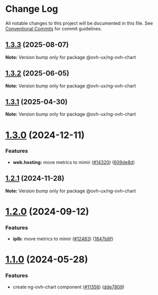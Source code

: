 # Change Log

All notable changes to this project will be documented in this file.
See [Conventional Commits](https://conventionalcommits.org) for commit guidelines.

## [1.3.3](https://github.com/ovh/manager/compare/@ovh-ux/ng-ovh-chart@1.3.2...@ovh-ux/ng-ovh-chart@1.3.3) (2025-08-07)

**Note:** Version bump only for package @ovh-ux/ng-ovh-chart





## [1.3.2](https://github.com/ovh/manager/compare/@ovh-ux/ng-ovh-chart@1.3.1...@ovh-ux/ng-ovh-chart@1.3.2) (2025-06-05)

**Note:** Version bump only for package @ovh-ux/ng-ovh-chart





## [1.3.1](https://github.com/ovh/manager/compare/@ovh-ux/ng-ovh-chart@1.3.0...@ovh-ux/ng-ovh-chart@1.3.1) (2025-04-30)

**Note:** Version bump only for package @ovh-ux/ng-ovh-chart





# [1.3.0](https://github.com/ovh/manager/compare/@ovh-ux/ng-ovh-chart@1.2.1...@ovh-ux/ng-ovh-chart@1.3.0) (2024-12-11)


### Features

* **web.hosting:** move metrics to mimir ([#14320](https://github.com/ovh/manager/issues/14320)) ([609de8d](https://github.com/ovh/manager/commit/609de8d130b6056ff3b9042a0c701541c2784a05))





## [1.2.1](https://github.com/ovh/manager/compare/@ovh-ux/ng-ovh-chart@1.2.0...@ovh-ux/ng-ovh-chart@1.2.1) (2024-11-28)

**Note:** Version bump only for package @ovh-ux/ng-ovh-chart





# [1.2.0](https://github.com/ovh/manager/compare/@ovh-ux/ng-ovh-chart@1.1.0...@ovh-ux/ng-ovh-chart@1.2.0) (2024-09-12)


### Features

* **iplb:** move metrics to mimir ([#12483](https://github.com/ovh/manager/issues/12483)) ([1847b8f](https://github.com/ovh/manager/commit/1847b8f570abc6d479fe352cc3a15c09f88bc822))





# [1.1.0](https://github.com/ovh/manager/compare/@ovh-ux/ng-ovh-chart@1.0.0...@ovh-ux/ng-ovh-chart@1.1.0) (2024-05-28)


### Features

* create ng-ovh-chart component ([#11356](https://github.com/ovh/manager/issues/11356)) ([dde7809](https://github.com/ovh/manager/commit/dde780945145ef49f9280a037cb00683b5aa31db))
